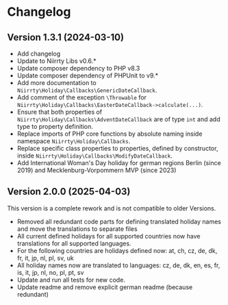 # Changelog

## Version 1.3.1 (2024-03-10)

* Add changelog
* Update to Niirrty Libs v0.6.*
* Update composer dependency to PHP v8.3
* Update composer dependency of PHPUnit to v9.*
* Add more documentation to `Niirrty\Holiday\Callbacks\GenericDateCallback`.
* Add comment of the exception `\Throwable` for `Niirrty\Holiday\Callbacks\EasterDateCallback->calculate(...)`.
* Ensure that both properties of `Niirrty\Holiday\Callbacks\AdventDateCallback` are of type `int` and add type to property definition.
* Replace imports of PHP core functions by absolute naming inside namespace `Niirrty\Holiday\Callbacks`.
* Replace specific class properties to properties, defined by constructor, inside `Niirrty\Holiday\Callbacks\ModifyDateCallback`.
* Add International Woman's Day holiday for german regions Berlin (since 2019) and Mecklenburg-Vorpommern MVP (since 2023)

## Version 2.0.0 (2025-04-03)

This version is a complete rework and is not compatible to older Versions.

* Removed all redundant code parts for defining translated holiday names and move the translations to separate files
* All current defined holidays for all supported countries now have translations for all supported languages.
* For the following countries are holidays defined now: at, ch, cz, de, dk, fr, it, jp, nl, pl, sv, uk
* All holiday names now are translated to languages: cz, de, dk, en, es, fr, is, it, jp, nl, no, pl, pt, sv
* Update and run all tests for new code.
* Update readme and remove explicit german readme (because redundant)